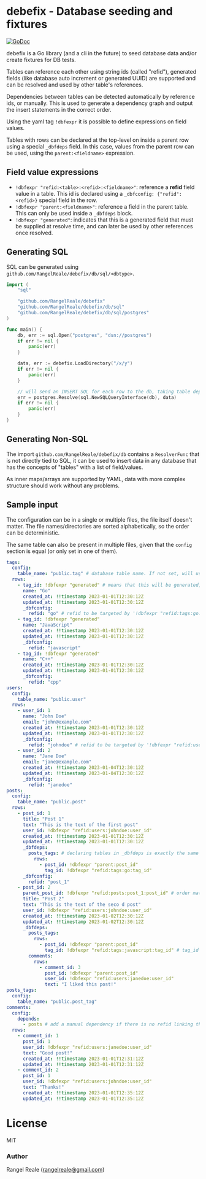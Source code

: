 # debefix - Database seeding and fixtures
[![GoDoc](https://godoc.org/github.com/RangelReale/debefix?status.png)](https://godoc.org/github.com/RangelReale/debefix)

debefix is a Go library (and a cli in the future) to seed database data and/or create fixtures for DB tests.

Tables can reference each other using string ids (called "refid"), generated fields (like database auto increment or
generated UUID) are supported and can be resolved and used by other table's references.

Dependencies between tables can be detected automatically by reference ids, or manually. This is used to generate a
dependency graph and output the insert statements in the correct order.

Using the yaml tag `!dbfexpr` it is possible to define expressions on field values.

Tables with rows can be declared at the top-level on inside a parent row using a special `_dbfdeps` field. In this case,
values from the parent row can be used, using the `parent:<fieldname>` expression.

## Field value expressions

- `!dbfexpr "refid:<table>:<refid>:<fieldname>"`: reference a **refid** field value in a table. This id is 
  declared using a `_dbfconfig: {"refid": <refid>}` special field in the row.
- `!dbfexpr "parent:<fieldname>"`: reference a field in the parent table. This can only be used inside a `_dbfdeps` 
  block.
- `!dbfexpr "generated"`: indicates that this is a generated field that must be supplied at resolve time, and can later
  be used by other references once resolved.

## Generating SQL

SQL can be generated using `github.com/RangelReale/debefix/db/sql/<dbtype>`.

```go
import (
    "sql"

    "github.com/RangelReale/debefix"
    "github.com/RangelReale/debefix/db/sql"
    "github.com/RangelReale/debefix/db/sql/postgres"
)

func main() {
    db, err := sql.Open("postgres", "dsn://postgres")
    if err != nil {
        panic(err)
    }

    data, err := debefix.LoadDirectory("/x/y")
    if err != nil {
        panic(err)
    }

    // will send an INSERT SQL for each row to the db, taking table dependency in account for the correct order. 
    err = postgres.Resolve(sql.NewSQLQueryInterface(db), data)
    if err != nil {
        panic(err)
    }
}
```

## Generating Non-SQL

The import `github.com/RangelReale/debefix/db` contains a `ResolverFunc` that is not directly tied to SQL, it can be
used to insert data in any database that has the concepts of "tables" with a list of field/values.

As inner maps/arrays are supported by YAML, data with more complex structure should work without any problems.

## Sample input

The configuration can be in a single or multiple files, the file itself doesn't matter. The file names/directories are 
sorted alphabetically, so the order can be deterministic.

The same table can also be present in multiple files, given that the `config` section is equal (or only set in one of them).

```yaml
tags:
  config:
    table_name: "public.tag" # database table name. If not set, will use the table id (tags) as the table name.
  rows:
    - tag_id: !dbfexpr "generated" # means that this will be generated, for example as a database autoincrement
      name: "Go"
      created_at: !!timestamp 2023-01-01T12:30:12Z
      updated_at: !!timestamp 2023-01-01T12:30:12Z
      _dbfconfig:
        refid: "go" # refid to be targeted by '!dbfexpr "refid:tags:go:tag_id"'
    - tag_id: !dbfexpr "generated"
      name: "JavaScript"
      created_at: !!timestamp 2023-01-01T12:30:12Z
      updated_at: !!timestamp 2023-01-01T12:30:12Z
      _dbfconfig:
        refid: "javascript"
    - tag_id: !dbfexpr "generated"
      name: "C++"
      created_at: !!timestamp 2023-01-01T12:30:12Z
      updated_at: !!timestamp 2023-01-01T12:30:12Z
      _dbfconfig:
        refid: "cpp"
users:
  config:
    table_name: "public.user"
  rows:
    - user_id: 1
      name: "John Doe"
      email: "john@example.com"
      created_at: !!timestamp 2023-01-01T12:30:12Z
      updated_at: !!timestamp 2023-01-01T12:30:12Z
      _dbfconfig:
        refid: "johndoe" # refid to be targeted by '!dbfexpr "refid:users:johndoe:user_id"'
    - user_id: 2
      name: "Jane Doe"
      email: "jane@example.com"
      created_at: !!timestamp 2023-01-04T12:30:12Z
      updated_at: !!timestamp 2023-01-04T12:30:12Z
      _dbfconfig:
        refid: "janedoe"
posts:
  config:
    table_name: "public.post"
  rows:
    - post_id: 1
      title: "Post 1"
      text: "This is the text of the first post"
      user_id: !dbfexpr "refid:users:johndoe:user_id"
      created_at: !!timestamp 2023-01-01T12:30:12Z
      updated_at: !!timestamp 2023-01-01T12:30:12Z
      _dbfdeps:
        posts_tags: # declaring tables in _dbfdeps is exactly the same as declaring top-level, but allows using "parent" expression to get parent info
          rows:
            - post_id: !dbfexpr "parent:post_id"
              tag_id: !dbfexpr "refid:tags:go:tag_id"
      _dbfconfig:
        refid: "post_1"
    - post_id: 2
      parent_post_id: !dbfexpr "refid:posts:post_1:post_id" # order matters, so self-referential fields must be set in order
      title: "Post 2"
      text: "This is the text of the seco d post"
      user_id: !dbfexpr "refid:users:johndoe:user_id"
      created_at: !!timestamp 2023-01-02T12:30:12Z
      updated_at: !!timestamp 2023-01-02T12:30:12Z
      _dbfdeps:
        posts_tags:
          rows:
            - post_id: !dbfexpr "parent:post_id"
              tag_id: !dbfexpr "refid:tags:javascript:tag_id" # tag_id is generated so the value will be resolved before being set here 
        comments:
          rows:
            - comment_id: 3
              post_id: !dbfexpr "parent:post_id"
              user_id: !dbfexpr "refid:users:janedoe:user_id"
              text: "I liked this post!"
posts_tags:
  config:
    table_name: "public.post_tag"
comments:
  config:
    depends:
      - posts # add a manual dependency if there is no refid linking the tables
  rows:
    - comment_id: 1
      post_id: 1
      user_id: !dbfexpr "refid:users:janedoe:user_id"
      text: "Good post!"
      created_at: !!timestamp 2023-01-01T12:31:12Z
      updated_at: !!timestamp 2023-01-01T12:31:12Z
    - comment_id: 2
      post_id: 1
      user_id: !dbfexpr "refid:users:johndoe:user_id"
      text: "Thanks!"
      created_at: !!timestamp 2023-01-01T12:35:12Z
      updated_at: !!timestamp 2023-01-01T12:35:12Z
```

# License

MIT

### Author

Rangel Reale (rangelreale@gmail.com)
